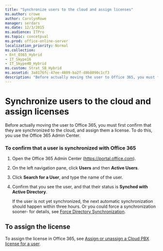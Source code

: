 ```yaml
---
title: "Synchronize users to the cloud and assign licenses"
ms.author: crowe
author: CarolynRowe
manager: serdars
ms.date: 12/3/2015
ms.audience: ITPro
ms.topic: concetpual
ms.prod: office-online-server
localization_priority: Normal
ms.collection:
- Ent_O365_Hybrid
- IT_Skype16
- IT_Skype4B_Hybrid
ms.custom: Strat_SB_Hybrid
ms.assetid: 3a8176fc-47ee-4809-ba2f-d8b8090c1cf3
description: "Before actually moving the user to Office 365, you must first confirm that they are synchronized to the cloud, and assign them a license. To do this, you use the Office 365 Admin Center."
---
```


# Synchronize users to the cloud and assign licenses
 
Before actually moving the user to Office 365, you must first confirm that they are synchronized to the cloud, and assign them a license. To do this, you use the Office 365 Admin Center.
  
### To confirm that a user is synchronized with Office 365

1. Open the Office 365 Admin Center (https://portal.office.com).
    
2. On the left navigation pane, click **Users** and then **Active Users**.
    
3. Click **Search for a User**, and type the name of the user.
    
4. Confirm that you see the user, and that their status is **Synched with Active Directory**.
    
    If the user is not yet synchronized, the next automatic synchronization should happen within three hours. Or you could force a synchronization sooner- for details, see [Force Directory Synchronization](https://msdn.microsoft.com/en-us/library/azure/JJ151771.aspx).
    
## To assign the license

To assign the license in Office 365, see [Assign or unassign a Cloud PBX license for a user](https://support.office.com/article/Assign-or-unassign-a-Cloud-PBX-license-for-a-user-36c6d5a6-5ea8-4c44-9f18-fea33d5a847e).
  

